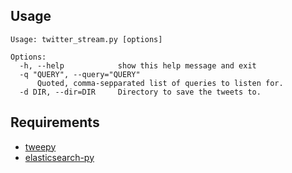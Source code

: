 ## Usage
```
Usage: twitter_stream.py [options]

Options:
  -h, --help            show this help message and exit
  -q "QUERY", --query="QUERY"
      Quoted, comma-sepparated list of queries to listen for.
  -d DIR, --dir=DIR     Directory to save the tweets to.
```
## Requirements
* [tweepy](https://github.com/tweepy/tweepy)
* [elasticsearch-py](https://github.com/elasticsearch/elasticsearch-py)
